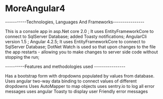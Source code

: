 # MoreAngular4

 -----------Technologies, Languages And Frameworks----------------

This is a console app in asp.Net core 2.0 ;
It uses EntityFrameworkCore to connect to SqlServer Database;
added Toasty notifications;
AngularCli version 1.5 ;
Angular 4.2.5;
It uses EntityFrameworkCore to connect to SqlServer Database;
DotNet Watch is used so that upon changes to the file the app restarts - allowing you to make changes to server side code without 
stopping the run;





----------Features and methodologies used ----------------

Has a bootstrap form with dropdowns populated by values from database.
Uses angular two-way data binding to connect values of different dropdowns
Uses AutoMapper to map objects 
uses sentry.io to log all error messages
uses angular Toasty to display user Friendly error messages




